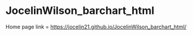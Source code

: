 # JocelinWilson_barchart_html
Home page link = https://jocelin21.github.io/JocelinWilson_barchart_html/
